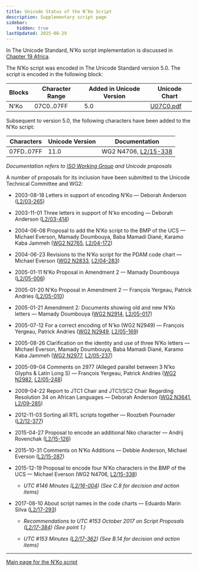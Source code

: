 ```yaml
---
title: Unicode Status of the N’Ko Script
description: Supplementary script page
sidebar:
    hidden: true
lastUpdated: 2025-08-29
---
```


In The Unicode Standard, N’Ko script implementation is discussed in [Chapter 19 Africa](http://www.unicode.org/versions/latest/ch19.pdf).

[comment]: # (end of intro)

[comment]: # (start of blocks)

The N’Ko script was encoded in The Unicode Standard version 5.0. The script is encoded in the following block:

| Blocks | Character Range | Added in Unicode Version | Unicode Chart |
| ------ | --------------- | ------------------------ | ------------- |
| N'Ko | 07C0..07FF | 5.0 | [U07C0.pdf](http://www.unicode.org/charts/PDF/U07C0.pdf) |

[comment]: # (end of blocks)

[comment]: # (start of chars)

Subsequent to version 5.0, the following characters have been added to the N’Ko script:

| Characters | Unicode Version | Documentation |
| ---------- | --------------- | ------------- |
| 07FD..07FF | 11.0 | WG2 N4706, [L2/15-338](http://www.unicode.org/cgi-bin/GetMatchingDocs.pl?L2/15-338) |

_Documentation refers to [ISO Working Group](https://www.unicode.org/wg2/) and Unicode proposals_

[comment]: # (end of chars)

[comment]: # (start of rest)

A number of proposals for its inclusion have been submitted to the Unicode Technical Committee and WG2:

- 2003-08-18 Letters in support of encoding N’Ko — Deborah Anderson ([L2/03-265](http://www.unicode.org/cgi-bin/GetMatchingDocs.pl?L2/03-265))

- 2003-11-01 Three letters in support of N'ko encoding — Deborah Anderson ([L2/03-414](http://www.unicode.org/cgi-bin/GetMatchingDocs.pl?L2/03-414))

- 2004-06-08 Proposal to add the N’Ko script to the BMP of the UCS — Michael Everson, Mamady Doumbouya, Baba Mamadi Diané, Karamo Kaba Jammeh ([WG2 N2765](https://www.unicode.org/wg2/docs/n2765.pdf), [L2/04-172](http://www.unicode.org/cgi-bin/GetMatchingDocs.pl?L2/04-172))

- 2004-06-23 Revisions to the N’Ko script for the PDAM code chart — Michael Everson ([WG2 N2833](https://www.unicode.org/wg2/docs/n2833.pdf), [L2/04-283](http://www.unicode.org/cgi-bin/GetMatchingDocs.pl?L2/04-283))

- 2005-01-11 N’Ko Proposal in Amendment 2 — Mamady Doumbouya ([L2/05-006](http://www.unicode.org/cgi-bin/GetMatchingDocs.pl?L2/05-006))

- 2005-01-20 N'Ko Proposal in Amendment 2 — François Yergeau, Patrick Andries ([L2/05-010](http://www.unicode.org/cgi-bin/GetMatchingDocs.pl?L2/05-010))

- 2005-01-21 Amendment 2: Documents showing old and new N’Ko letters — Mamady Doumbouya ([WG2 N2914](https://www.unicode.org/wg2/docs/n2914.pdf), [L2/05-017](http://www.unicode.org/cgi-bin/GetMatchingDocs.pl?L2/05-017))

- 2005-07-12 For a correct encoding of N'ko (WG2 N2949) — François Yergeau, Patrick Andries ([WG2 N2949](https://www.unicode.org/wg2/docs/n2949.pdf), [L2/05-169](http://www.unicode.org/cgi-bin/GetMatchingDocs.pl?L2/05-169))

- 2005-08-26 Clarification on the identity and use of three N’Ko letters — Michael Everson, Mamady Doumbouya, Baba Mamadi Diané, Karamo Kaba Jammeh ([WG2 N2977](https://www.unicode.org/wg2/docs/n2977.pdf), [L2/05-237](http://www.unicode.org/cgi-bin/GetMatchingDocs.pl?L2/05-237))

- 2005-09-04 Comments on 2977 (Alleged parallel between 3 N’ko Glyphs &amp; Latin Long S) — François Yergeau, Patrick Andries ([WG2 N2982](https://www.unicode.org/wg2/docs/n2982.pdf), [L2/05-248](http://www.unicode.org/cgi-bin/GetMatchingDocs.pl?L2/05-248))

- 2009-04-22 Report to JTC1 Chair and JTC1/SC2 Chair Regarding Resolution 34 on African Languages — Deborah Anderson ([WG2 N3641](https://www.unicode.org/wg2/docs/n3641.pdf), [L2/09-285](http://www.unicode.org/cgi-bin/GetMatchingDocs.pl?L2/09-285))

- 2012-11-03 Sorting all RTL scripts together — Roozbeh Pournader ([L2/12-377](http://www.unicode.org/cgi-bin/GetMatchingDocs.pl?L2/12-377))

- 2015-04-27 Proposal to encode an additional Nko character — Andrij Rovenchak ([L2/15-126](http://www.unicode.org/cgi-bin/GetMatchingDocs.pl?L2/15-126))

- 2015-10-31 Comments on N’Ko Additions — Debbie Anderson, Michael Everson     ([L2/15-287](http://www.unicode.org/cgi-bin/GetMatchingDocs.pl?L2/15-287))

- 2015-12-19 Proposal to encode four N’Ko characters in the BMP of the UCS — Michael Everson (WG2 N4706, [L2/15-338](http://www.unicode.org/cgi-bin/GetMatchingDocs.pl?L2/15-338))

  - _UTC #146 Minutes ([L2/16-004](http://www.unicode.org/cgi-bin/GetMatchingDocs.pl?L2/16-004)) (See C.8 for decision and action items)_

- 2017-08-10 About script names in the code charts — Eduardo Marin Silva ([L2/17-293](http://www.unicode.org/cgi-bin/GetMatchingDocs.pl?L2/17-293))

  - _Recommendations to UTC #153 October 2017 on Script Proposals ([L2/17-384](http://www.unicode.org/L2/L2017/17384-script-ad-hoc-recs.pdf)) (See point 1.)_

  - _UTC #153 Minutes ([L2/17-362](http://www.unicode.org/L2/L2017/17362.htm)) (See B.14 for decision and action items)_



<hr/>

[Main page for the N’Ko script](/scrlang/scripts/nkoo)

